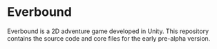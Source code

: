 # Everbound
Everbound is a 2D adventure game developed in Unity.   This repository contains the source code and core files for the early pre-alpha version.
